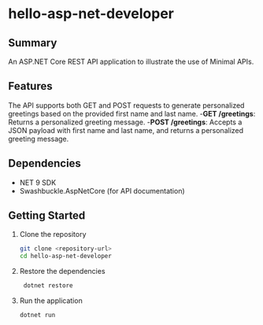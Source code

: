 # hello-asp-net-developer

## Summary
An ASP.NET Core REST API application to illustrate the use of Minimal APIs.

## Features
The API supports both GET and POST requests to generate personalized greetings based on the provided first name and last name.
-**GET /greetings**: Returns a personalized greeting message.
-**POST /greetings**: Accepts a JSON payload with first name and last name, and returns a personalized greeting message.

## Dependencies
- NET 9 SDK
- Swashbuckle.AspNetCore (for API documentation)

## Getting Started
1. Clone the repository
   ```bash
   git clone <repository-url>
   cd hello-asp-net-developer 
   ```
2. Restore the dependencies
   ```bash
    dotnet restore
    ```
3. Run the application
    ```bash
   dotnet run
    ```
   

